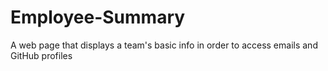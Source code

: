 # Employee-Summary
A web page that displays a team's basic info in order to access emails and GitHub profiles
